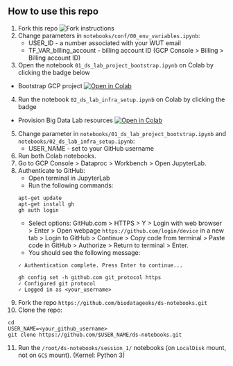 

## How to use this repo

1. Fork this repo
![Fork instructions](image.png)
2. Change parameters in `notebooks/conf/00_env_variables.ipynb`:
    - USER_ID - a number associated with your WUT email
    - TF_VAR_billing_account - billing account ID (GCP Console > Billing > Billing account ID)
3. Open the notebook `01_ds_lab_project_bootstrap.ipynb` on Colab by clicking the badge below
* Bootstrap GCP project [![Open in Colab](https://colab.research.google.com/assets/colab-badge.svg)](https://colab.research.google.com/github/biodatageeks/ds-lab-infra/blob/master/notebooks/01_ds_lab_project_bootstrap.ipynb)
4. Run the notebook `02_ds_lab_infra_setup.ipynb` on Colab by clicking the badge
* Provision Big Data Lab resources [![Open in Colab](https://colab.research.google.com/assets/colab-badge.svg)](https://colab.research.google.com/github/biodatageeks/ds-lab-infra/blob/master/notebooks/02_ds_lab_infra_setup.ipynb)
5. Change parameter in `notebooks/01_ds_lab_project_bootstrap.ipynb` and `notebooks/02_ds_lab_infra_setup.ipynb`:
    - USER_NAME - set to your GitHub username
6. Run both Colab notebooks.
7. Go to GCP Console > Dataproc > Workbench > Open JupyterLab.
8. Authenticate to GitHub:
    - Open terminal in JupyterLab
    - Run the following commands:
    ```
    apt-get update
    apt-get install gh
    gh auth login
    ```
    - Select options: GitHub.com > HTTPS > Y > Login with web browser > Enter > Open webpage `https://github.com/login/device` in a new tab > Login to GitHub > Continue > Copy code from terminal > Paste code in GitHub > Authorize > Return to terminal > Enter.
    - You should see the following message:
    ```
    ✓ Authentication complete. Press Enter to continue...

    gh config set -h github.com git_protocol https
    ✓ Configured git protocol
    ✓ Logged in as <your_username>
    ```
9. Fork the repo `https://github.com/biodatageeks/ds-notebooks.git`
10. Clone the repo:
```
cd
USER_NAME=<your_github_username>
git clone https://github.com/$USER_NAME/ds-notebooks.git
```
11. Run the `/root/ds-notebooks/session_1/` notebooks (on `LocalDisk` mount, not on `GCS` mount). (Kernel: Python 3)
